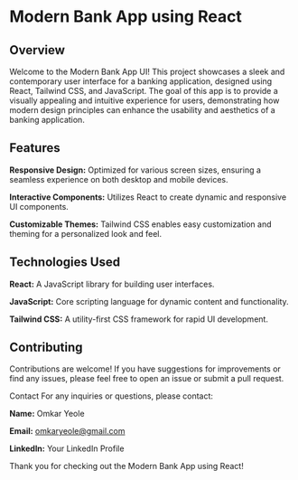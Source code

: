 # Modern Bank App using React

## Overview

Welcome to the Modern Bank App UI! This project showcases a sleek and contemporary user interface for a banking application, designed using React, Tailwind CSS, and JavaScript. The goal of this app is to provide a visually appealing and intuitive experience for users, demonstrating how modern design principles can enhance the usability and aesthetics of a banking application.

## Features

**Responsive Design:** Optimized for various screen sizes, ensuring a seamless experience on both desktop and mobile devices.

**Interactive Components:** Utilizes React to create dynamic and responsive UI components.

**Customizable Themes:** Tailwind CSS enables easy customization and theming for a personalized look and feel.

## Technologies Used

**React:** A JavaScript library for building user interfaces.

**JavaScript:** Core scripting language for dynamic content and functionality.

**Tailwind CSS:** A utility-first CSS framework for rapid UI development.

## Contributing
Contributions are welcome! If you have suggestions for improvements or find any issues, please feel free to open an issue or submit a pull request.


Contact
For any inquiries or questions, please contact:

**Name:** Omkar Yeole

**Email:** omkaryeole@gmail.com

**LinkedIn:** Your LinkedIn Profile

Thank you for checking out the Modern Bank App using React!
 
